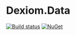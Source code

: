 # Dexiom.Data

[![Build status](https://ci.appveyor.com/api/projects/status/219sw01tklsl67u3/branch/master?svg=true)](https://ci.appveyor.com/project/jpare/dexiom-data/branch/master)
[![NuGet](https://img.shields.io/nuget/v/Dexiom.Data.svg)](https://www.nuget.org/packages/Dexiom.Data/)
